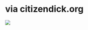<!--
id: 1034660957
link: http://tumblr.atmos.org/post/1034660957/via-citizendick-org
slug: via-citizendick-org
date: Sun Aug 29 2010 20:23:29 GMT-0700 (PDT)
publish: 2010-08-029
tags: 
title: via citizendick.org
-->


via citizendick.org
===================

![](http://www.tumblr.com/photo/1280/atmos/1034660957/1/tumblr_l7y436B8lE1qz4sng)

